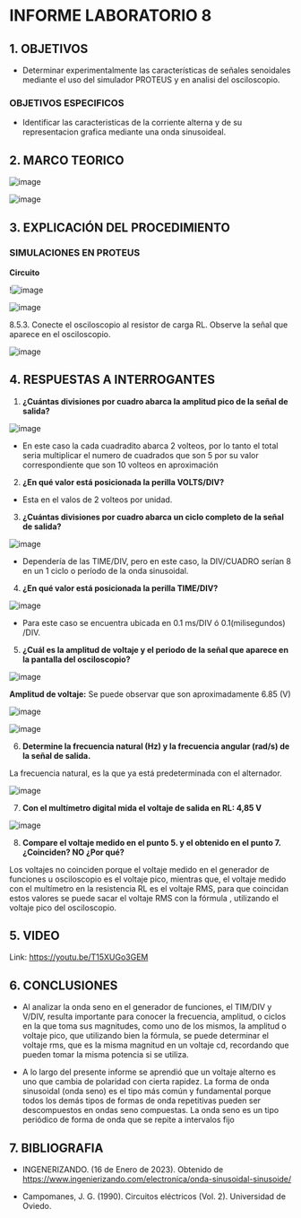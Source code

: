 # INFORME LABORATORIO 8

## 1. OBJETIVOS

- Determinar experimentalmente las características de señales senoidales mediante el uso del simulador PROTEUS y en analisi del osciloscopio.

### OBJETIVOS ESPECIFICOS

- Identificar las caracteristicas de la corriente alterna y de su representacion grafica mediante una onda sinusoideal.

## 2. MARCO TEORICO

![image](https://user-images.githubusercontent.com/117778782/219552058-080b3b83-23e3-42c8-be03-ec6d45a78a0b.png)

![image](https://user-images.githubusercontent.com/117778782/219552075-56d459c5-c805-419a-9daf-701cfefc021b.png)


## 3. EXPLICACIÓN DEL PROCEDIMIENTO

### SIMULACIONES EN PROTEUS

**Circuito**

!![image](https://user-images.githubusercontent.com/117778782/219552234-f81487d8-2231-45e7-b329-30cf458756ef.png)

![image](https://user-images.githubusercontent.com/117778782/219552325-a763b3f4-3c23-4648-bd32-fbab65f5e576.png)

8.5.3. Conecte el osciloscopio al resistor de carga RL. Observe la señal que aparece en el osciloscopio.

![image](https://user-images.githubusercontent.com/117778782/219552598-7dde2f5b-6627-40f6-a241-61146a03f740.png)

## 4. RESPUESTAS A INTERROGANTES 

1. **¿Cuántas divisiones por cuadro abarca la amplitud pico de la señal de salida?**

![image](https://user-images.githubusercontent.com/117778782/219552735-ae088c99-2f35-4f32-b215-b7833ad7a268.png)

- En este caso la cada cuadradito abarca 2 volteos, por lo tanto el total seria multiplicar el numero de cuadrados que son 5 por su valor correspondiente que son 10 volteos en aproximación 

2. **¿En qué valor está posicionada la perilla VOLTS/DIV?**

- Esta en el valos de 2 volteos por unidad.

3. **¿Cuántas divisiones por cuadro abarca un ciclo completo de la señal de salida?**

![image](https://user-images.githubusercontent.com/117778782/219553235-123eacce-3019-4fb1-903d-8bc9731324b5.png)

- Dependería de las TIME/DIV, pero en este caso, la DIV/CUADRO serían 8 en un 1 ciclo o período de la onda sinusoidal. 

4. **¿En qué valor está posicionada la perilla TIME/DIV?**

![image](https://user-images.githubusercontent.com/117778782/219553426-0636cf86-a352-4709-9341-ebf170c074c2.png)

- Para este caso se encuentra ubicada en 0.1 ms/DIV ó 0.1(milisegundos) /DIV.

5. **¿Cuál es la amplitud de voltaje y el periodo de la señal que aparece en la pantalla del osciloscopio?**

![image](https://user-images.githubusercontent.com/117778782/219553523-3172d0cb-a7c3-49fd-ac73-14f77c68ba84.png)

**Amplitud de voltaje:**     Se puede observar que son aproximadamente 6.85 (V) 

![image](https://user-images.githubusercontent.com/117778782/219553678-2d3324c8-6926-4946-82d9-cf50f0fadb86.png)

![image](https://user-images.githubusercontent.com/117778782/219553714-b458e05e-bbae-478a-bc18-bc3324c44f88.png)

6. **Determine la frecuencia natural (Hz) y la frecuencia angular (rad/s) de la señal de salida.**

La frecuencia natural, es la que ya está predeterminada con el alternador.

![image](https://user-images.githubusercontent.com/117778782/219553810-6908afe0-521f-4599-be8b-0285ea7739d2.png)

7. **Con el multímetro digital mida el voltaje de salida en RL: 4,85 V**

![image](https://user-images.githubusercontent.com/117778782/219553937-ca721aa2-2deb-4b72-9985-924bc6b6d370.png)

8. **Compare el voltaje medido en el punto 5. y el obtenido en el punto 7. ¿Coinciden? NO ¿Por qué?**

Los voltajes no coinciden porque el voltaje medido en el generador de funciones u osciloscopio es el voltaje pico, mientras que, el voltaje medido con el multímetro en la resistencia RL es el voltaje RMS, para que coincidan estos valores se puede sacar el voltaje RMS con la fórmula , utilizando el voltaje pico del osciloscopio.

## 5. VIDEO

Link: https://youtu.be/T15XUGo3GEM

## 6. CONCLUSIONES

- Al analizar la onda seno en el generador de funciones, el TIM/DIV y V/DIV, resulta importante para conocer la frecuencia, amplitud, o ciclos en la que toma sus magnitudes, como uno de los mismos, la amplitud o voltaje pico, que utilizando bien la fórmula, se puede determinar el voltaje rms, que es la misma magnitud en un voltaje cd, recordando que pueden tomar la misma potencia si se utiliza.

- A lo largo del presente informe se aprendió que un voltaje alterno es uno que cambia de polaridad con cierta rapidez. La forma de onda sinusoidal (onda seno) es el tipo más común y fundamental porque todos los demás tipos de formas de onda repetitivas pueden ser descompuestos en ondas seno compuestas. La onda seno es un tipo periódico de forma de onda que se repite a intervalos fijo

## 7. BIBLIOGRAFIA

- INGENERIZANDO. (16 de Enero de 2023). Obtenido de https://www.ingenierizando.com/electronica/onda-sinusoidal-sinusoide/

- Campomanes, J. G. (1990). Circuitos eléctricos (Vol. 2). Universidad de Oviedo.

